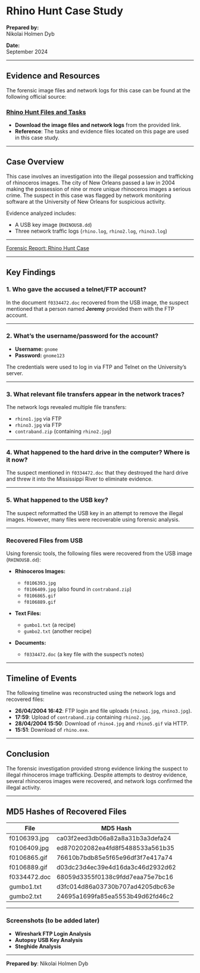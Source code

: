 # Rhino Hunt Case Study

**Prepared by:**  
Nikolai Holmen Dyb

**Date:**  
September 2024

---

## Evidence and Resources

The forensic image files and network logs for this case can be found at the following official source:

### [Rhino Hunt Files and Tasks](https://cfreds-archive.nist.gov/dfrws/Rhino_Hunt.html)

- **Download the image files and network logs** from the provided link.
- **Reference**: The tasks and evidence files located on this page are used in this case study.
  
---

## Case Overview

This case involves an investigation into the illegal possession and trafficking of rhinoceros images. The city of New Orleans passed a law in 2004 making the possession of nine or more unique rhinoceros images a serious crime. The suspect in this case was flagged by network monitoring software at the University of New Orleans for suspicious activity.

Evidence analyzed includes:
- A USB key image (`RHINOUSB.dd`)
- Three network traffic logs (`rhino.log`, `rhino2.log`, `rhino3.log`)

---

[Forensic Report: Rhino Hunt Case](https://github.com/your-username/your-repo-name/blob/main/path-to-your-report)

---

## Key Findings

### 1. Who gave the accused a telnet/FTP account?

In the document `f0334472.doc` recovered from the USB image, the suspect mentioned that a person named **Jeremy** provided them with the FTP account.

---

### 2. What’s the username/password for the account?

- **Username:** `gnome`  
- **Password:** `gnome123`

The credentials were used to log in via FTP and Telnet on the University’s server.

---

### 3. What relevant file transfers appear in the network traces?

The network logs revealed multiple file transfers:
- `rhino1.jpg` via FTP
- `rhino3.jpg` via FTP
- `contraband.zip` (containing `rhino2.jpg`)

---

### 4. What happened to the hard drive in the computer? Where is it now?

The suspect mentioned in `f0334472.doc` that they destroyed the hard drive and threw it into the Mississippi River to eliminate evidence.

---

### 5. What happened to the USB key?

The suspect reformatted the USB key in an attempt to remove the illegal images. However, many files were recoverable using forensic analysis.

---

### Recovered Files from USB

Using forensic tools, the following files were recovered from the USB image (`RHINOUSB.dd`):

- **Rhinoceros Images:**
  - `f0106393.jpg`
  - `f0106409.jpg` (also found in `contraband.zip`)
  - `f0106865.gif`
  - `f0106889.gif`

- **Text Files:**
  - `gumbo1.txt` (a recipe)
  - `gumbo2.txt` (another recipe)

- **Documents:**
  - `f0334472.doc` (a key file with the suspect’s notes)

---

## Timeline of Events

The following timeline was reconstructed using the network logs and recovered files:

- **26/04/2004 16:42**: FTP login and file uploads (`rhino1.jpg`, `rhino3.jpg`).
- **17:59**: Upload of `contraband.zip` containing `rhino2.jpg`.
- **28/04/2004 15:50**: Download of `rhino4.jpg` and `rhino5.gif` via HTTP.
- **15:51**: Download of `rhino.exe`.

---

## Conclusion

The forensic investigation provided strong evidence linking the suspect to illegal rhinoceros image trafficking. Despite attempts to destroy evidence, several rhinoceros images were recovered, and network logs confirmed the illegal activity.

---

## MD5 Hashes of Recovered Files

| **File**                 | **MD5 Hash**                              |
|--------------------------|-------------------------------------------|
| f0106393.jpg              | ca03f2eed3db06a82a8a31b3a3defa24          |
| f0106409.jpg              | ed870202082ea4fd8f5488533a561b35          |
| f0106865.gif              | 76610b7bdb85e5f65e96df3f7e417a74          |
| f0106889.gif              | d03dc23d4ec39e4d16da3c46d2932d62          |
| f0334472.doc              | 68059d3355f0138c9fdd7eaa75e7bc16          |
| gumbo1.txt                | d3fc014d86a03730b707ad4205dbc63e          |
| gumbo2.txt                | 24695a1699fa85ea5553b49d62fd46c2          |

---

### Screenshots (to be added later)

- **Wireshark FTP Login Analysis**
- **Autopsy USB Key Analysis**
- **Steghide Analysis**

---

**Prepared by**: Nikolai Holmen Dyb
